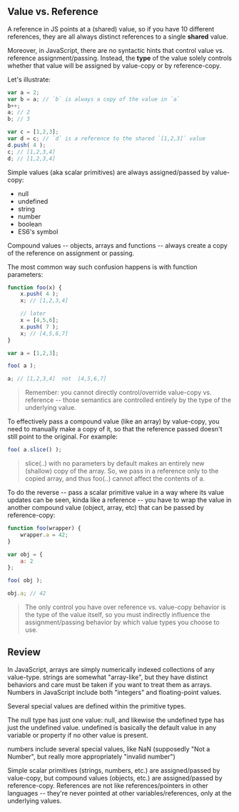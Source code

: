 ## Value vs. Reference

A reference in JS points at a (shared) value, so if you have 10 different references, they are all always distinct references to a single <strong>shared</strong> value.

Moreover, in JavaScript, there are no syntactic hints that control value vs. reference assignment/passing. Instead, the <strong>type</strong> of the value solely controls whether that value will be assigned by value-copy or by reference-copy.

Let's illustrate:

```javascript
var a = 2;
var b = a; // `b` is always a copy of the value in `a`
b++;
a; // 2
b; // 3

var c = [1,2,3];
var d = c; // `d` is a reference to the shared `[1,2,3]` value
d.push( 4 );
c; // [1,2,3,4]
d; // [1,2,3,4]
```

Simple values (aka scalar primitives) are always assigned/passed by value-copy:

* null 
* undefined
* string
* number
* boolean
* ES6's symbol

Compound values -- objects, arrays and functions -- always create a copy of the reference on assignment or passing.

The most common way such confusion happens is with function parameters:

```javascript
function foo(x) {
	x.push( 4 );
	x; // [1,2,3,4]

	// later
	x = [4,5,6];
	x.push( 7 );
	x; // [4,5,6,7]
}

var a = [1,2,3];

foo( a );

a; // [1,2,3,4]  not  [4,5,6,7]
```

>	Remember: you cannot directly control/override value-copy vs. reference -- those semantics are controlled entirely by the type of the underlying value.

To effectively pass a compound value (like an array) by value-copy, you need to manually make a copy of it, so that the reference passed doesn't still point to the original. For example:

```javascript
foo( a.slice() );
```

>	slice(..) with no parameters by default makes an entirely new (shallow) copy of the array. So, we pass in a reference only to the copied array, and thus foo(..) cannot affect the contents of a.

To do the reverse -- pass a scalar primitive value in a way where its value updates can be seen, kinda like a reference -- you have to wrap the value in another compound value (object, array, etc) that can be passed by reference-copy:

```javascript
function foo(wrapper) {
	wrapper.a = 42;
}

var obj = {
	a: 2
};

foo( obj );

obj.a; // 42
```

>	The only control you have over reference vs. value-copy behavior is the type of the value itself, so you must indirectly influence the assignment/passing behavior by which value types you choose to use.

## Review

In JavaScript, arrays are simply numerically indexed collections of any value-type. strings are somewhat "array-like", but they have distinct behaviors and care must be taken if you want to treat them as arrays. Numbers in JavaScript include both "integers" and floating-point values.

Several special values are defined within the primitive types.

The null type has just one value: null, and likewise the undefined type has just the undefined value. undefined is basically the default value in any variable or property if no other value is present.

numbers include several special values, like NaN (supposedly "Not a Number", but really more appropriately "invalid number")

Simple scalar primitives (strings, numbers, etc.) are assigned/passed by value-copy, but compound values (objects, etc.) are assigned/passed by reference-copy. References are not like references/pointers in other languages -- they're never pointed at other variables/references, only at the underlying values.